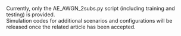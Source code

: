 Currently, only the AE_AWGN_2subs.py script (including training and testing) is provided.  
Simulation codes for additional scenarios and configurations will be released once the related article has been accepted.
